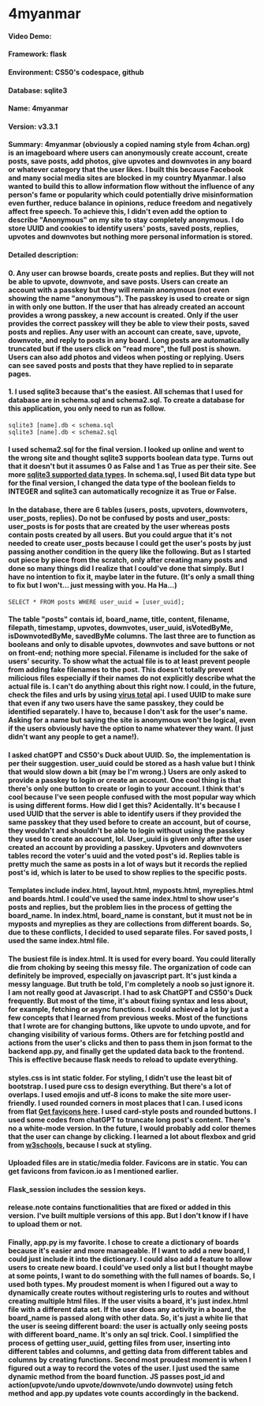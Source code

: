 # 4myanmar
#### Video Demo: <url>
#### Framework: flask
#### Environment: CS50's codespace, github
#### Database: sqlite3
#### Name: 4myanmar
#### Version: v3.3.1
#### Summary: 4myanmar (obviously a copied naming style from 4chan.org) is an imageboard where users can anonymously create account, create posts, save posts, add photos, give upvotes and downvotes in any board or whatever category that the user likes. I built this because Facebook and many social media sites are blocked in my country Myanmar. I also wanted to build this to allow information flow without the influence of any person's fame or popularity which could potentially drive misinformation even further, reduce balance in opinions, reduce freedom and negatively affect free speech. To achieve this, I didn't even add the option to describe "Anonymous" on my site to stay completely anonymous. I do store UUID and cookies to identify users' posts, saved posts, replies, upvotes and downvotes but nothing more personal information is stored.

#### Detailed description:
#### 0. Any user can browse boards, create posts and replies. But they will not be able to upvote, downvote, and save posts. Users can create an account with a passkey but they will remain anonymous (not even showing the name "anonymous"). The passkey is used to create or sign in with only one button. If the user that has already created an account provides a wrong passkey, a new account is created. Only if the user provides the correct passkey will they be able to view their posts, saved posts and replies. Any user with an account can create, save, upvote, downvote, and reply to posts in any board. Long posts are automatically truncated but if the users click on "read more", the full post is shown. Users can also add photos and videos when posting or replying. Users can see saved posts and posts that they have replied to in separate pages.

#### 1. I used sqlite3 because that's the easiest. All schemas that I used for database are in schema.sql and schema2.sql. To create a database for this application, you only need to run as follow.
```
sqlite3 [name].db < schema.sql
sqlite3 [name].db < schema2.sql
```
#### I used schema2.sql for the final version. I looked up online and went to the wrong site and thought sqlite3 supports boolean data type. Turns out that it doesn't but it assumes 0 as False and 1 as True as per their site. See more [sqlite3 supported data types](https://www.sqlite.org/datatype3.html). In schema.sql, I used Bit data type but for the final version, I changed the data type of the boolean fields to INTEGER and sqlite3 can automatically recognize it as True or False.

#### In the database, there are 6 tables (users, posts, upvoters, downvoters, user_posts, replies). Do not be confused by posts and user_posts: user_posts is for posts that are created by the user whereas posts contain posts created by all users. But you could argue that it's not needed to create user_posts because I could get the user's posts by just passing another condition in the query like the following. But as I started out piece by piece from the scratch, only after creating many posts and done so many things did I realize that I could've done that simply. But I have no intention to fix it, maybe later in the future. (It's only a small thing to fix but I won't... just messing with you. Ha Ha...)
```
SELECT * FROM posts WHERE user_uuid = [user_uuid];
```
#### The table "posts" contais id, board_name, title, content, filename, filepath, timestamp, upvotes, downvotes, user_uuid, isVotedByMe, isDownvotedByMe, savedByMe columns. The last three are to function as booleans and only to disable upvotes, downvotes and save buttons or not on front-end; nothing more special. Filename is included for the sake of users' security. To show what the actual file is to at least prevent people from adding fake filenames to the post. This doesn't totally prevent milicious files especially if their names do not explicitly describe what the actual file is. I can't do anything about this right now. I could, in the future, check the files and urls by using [virus total](virustotal.com) api. I used UUID to make sure that even if any two users have the same passkey, they could be identified separately. I have to, because I don't ask for the user's name. Asking for a name but saying the site is anonymous won't be logical, even if the users obviously have the option to name whatever they want. (I just didn't want any people to get a name!).

#### I asked chatGPT and CS50's Duck about UUID. So, the implementation is per their suggestion. user_uuid could be stored as a hash value but I think that would slow down a bit (may be I'm wrong.) Users are only asked to provide a passkey to login or create an account. One cool thing is that there's only one button to create or login to your account. I think that's cool because I've seen people confused with the most popular way which is using different forms. How did I get this? Acidentally. It's because I used UUID that the server is able to identify users if they provided the same passkey that they used before to create an account, but of course, they wouldn't and shouldn't be able to login without using the passkey they used to create an account, lol. User_uuid is given only after the user created an account by providing a passkey. Upvoters and downvoters tables record the voter's uuid and the voted post's id. Replies table is pretty much the same as posts in a lot of ways but it records the replied post's id, which is later to be used to show replies to the specific posts.

#### Templates include index.html, layout.html, myposts.html, myreplies.html and boards.html. I could've used the same index.html to show user's posts and replies, but the problem lies in the process of getting the board_name. In index.html, board_name is constant, but it must not be in myposts and myreplies as they are collections from different boards. So, due to these conflicts, I decided to used separate files. For saved posts, I used the same index.html file.

#### The busiest file is index.html. It is used for every board. You could literally die from choking by seeing this messy file. The organization of code can definitely be improved, especially on javascript part. It's just kinda a messy language. But truth be told, I'm completely a noob so just ignore it. I am not really good at Javascript. I had to ask ChatGPT and CS50's Duck frequently. But most of the time, it's about fixing syntax and less about, for example, fetching or async functions. I could achieved a lot by just a few concepts that I learned from previous weeks. Most of the functions that I wrote are for changing buttons, like upvote to undo upvote, and for changing visibility of various forms. Others are for fetching postId and actions from the user's clicks and then to pass them in json format to the backend app.py, and finally get the updated data back to the frontend. This is effective because flask needs to reload to update everything.

#### styles.css is int static folder. For styling, I didn't use the least bit of bootstrap. I used pure css to design everything. But there's a lot of overlaps. I used emojis and utf-8 icons to make the site more user-friendly. I used rounded corners in most places that I can. I used icons from flat [Get favicons here](favicon.io). I used card-style posts and rounded buttons. I used some codes from chatGPT to truncate long post's content. There's no a white-mode version. In the future, I would probably add color themes that the user can change by clicking. I learned a lot about flexbox and grid from [w3schools](W3schools.com), because I suck at styling.

#### Uploaded files are in static/media folder. Favicons are in static. You can get favicons from favicon.io as I mentioned earlier.

#### Flask_session includes the session keys.

#### release.note contains functionalities that are fixed or added in this version. I've built multiple versions of this app. But I don't know if I have to upload them or not.

#### Finally, app.py is my favorite. I chose to create a dictionary of boards because it's easier and more manageable. If I want to add a new board, I could just include it into the dictionary. I could also add a feature to allow users to create new board. I could've used only a list but I thought maybe at some points, I want to do something with the full names of boards. So, I used both types. My proudest moment is when I figured out a way to dynamically create routes without registering urls to routes and without creating multiple html files. If the user visits a board, it's just index.html file with a different data set. If the user does any activity in a board, the board_name is passed along with other data. So, it's just a white lie that the user is seeing different board: the user is actually only seeing posts with different board_name. It's only an sql trick. Cool. I simplified the process of getting user_uuid, getting files from user, inserting into different tables and columns, and getting data from different tables and columns by creating functions. Second most proudest moment is when I figured out a way to record the votes of the user. I just used the same dynamic method from the board function. JS passes post_id and action(upvote/undo upvote/downvote/undo downvote) using fetch method and app.py updates vote counts accordingly in the backend.

